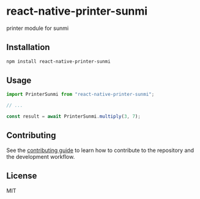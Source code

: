 # react-native-printer-sunmi

printer module for sunmi

## Installation

```sh
npm install react-native-printer-sunmi
```

## Usage

```js
import PrinterSunmi from "react-native-printer-sunmi";

// ...

const result = await PrinterSunmi.multiply(3, 7);
```

## Contributing

See the [contributing guide](CONTRIBUTING.md) to learn how to contribute to the repository and the development workflow.

## License

MIT
